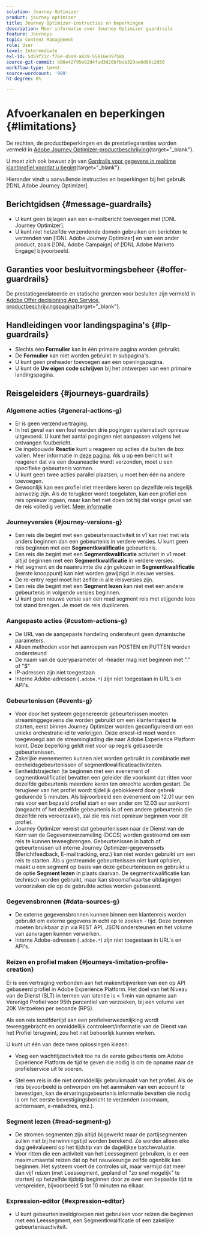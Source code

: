 ```yaml
---
solution: Journey Optimizer
product: journey optimizer
title: Journey Optimizer-instructies en beperkingen
description: Meer informatie over Journey Optimizer guardrails
feature: Journeys
topic: Content Management
role: User
level: Intermediate
exl-id: 5d59f21c-f76e-45a9-a839-55816e39758a
source-git-commit: b86e42f95e92d4fad3d20bfbab329ae6d80c2d50
workflow-type: tm+mt
source-wordcount: '989'
ht-degree: 0%

---
```


# Afvoerkanalen en beperkingen {#limitations}

De rechten, de productbeperkingen en de prestatiegaranties worden vermeld in [Adobe Journey Optimizer-productbeschrijving](https://helpx.adobe.com/legal/product-descriptions/adobe-journey-optimizer.html){target="_blank"}.

U moet zich ook bewust zijn van [Gardrails voor gegevens in realtime klantprofiel voordat u begint](https://experienceleague.adobe.com/docs/experience-platform/profile/guardrails.html){target="_blank"}.

Hieronder vindt u aanvullende instructies en beperkingen bij het gebruik [!DNL Adobe Journey Optimizer].

## Berichtgidsen {#message-guardrails}

* U kunt geen bijlagen aan een e-mailbericht toevoegen met [!DNL Journey Optimizer].
* U kunt niet hetzelfde verzendende domein gebruiken om berichten te verzenden van [!DNL Adobe Journey Optimizer] en van een ander product, zoals [!DNL Adobe Campaign] of [!DNL Adobe Marketo Engage] bijvoorbeeld.


## Garanties voor besluitvormingsbeheer {#offer-guardrails}

De prestatiegerelateerde en statische grenzen voor besluiten zijn vermeld in [Adobe Offer decisioning App Service, productbeschrijvingspagina](https://helpx.adobe.com/legal/product-descriptions/offer-decisioning-app-service.html){target="_blank"}.


## Handleidingen voor landingspagina&#39;s {#lp-guardrails}

* Slechts één **Formulier** kan in één primaire pagina worden gebruikt.
* De **Formulier** kan niet worden gebruikt in subpagina&#39;s.
* U kunt geen preheader toevoegen aan een openingspagina.
* U kunt de **Uw eigen code schrijven** bij het ontwerpen van een primaire landingspagina.

## Reisgeleiders {#journeys-guardrails}

### Algemene acties {#general-actions-g}

* Er is geen verzendvertraging.
* In het geval van een fout worden drie pogingen systematisch opnieuw uitgevoerd. U kunt het aantal pogingen niet aanpassen volgens het ontvangen foutbericht.
* De ingebouwde **Reactie** kunt u reageren op acties die buiten de box vallen. Meer informatie in [deze pagina](../building-journeys/reaction-events.md). Als u op een bericht wilt reageren dat via een douaneactie wordt verzonden, moet u een specifieke gebeurtenis vormen.
* U kunt geen twee acties parallel plaatsen, u moet hen één na andere toevoegen.
* Gewoonlijk kan een profiel niet meerdere keren op dezelfde reis tegelijk aanwezig zijn. Als de terugkeer wordt toegelaten, kan een profiel een reis opnieuw ingaan, maar kan het niet doen tot hij dat vorige geval van de reis volledig verliet. [Meer informatie](../building-journeys/end-journey.md)

### Journeyversies {#journey-versions-g}

* Een reis die begint met een gebeurtenisactiviteit in v1 kan niet met iets anders beginnen dan een gebeurtenis in verdere versies. U kunt geen reis beginnen met een **Segmentkwalificatie** gebeurtenis.
* Een reis die begint met een **Segmentkwalificatie** activiteit in v1 moet altijd beginnen met een **Segmentkwalificatie** in verdere versies.
* Het segment en de naamruimte die zijn gekozen in **Segmentkwalificatie** (eerste knooppunt) kan niet worden gewijzigd in nieuwe versies.
* De re-entry regel moet het zelfde in alle reisversies zijn.
* Een reis die begint met een **Segment lezen** kan niet met een andere gebeurtenis in volgende versies beginnen.
* U kunt geen nieuwe versie van een read segment reis met stijgende lees tot stand brengen. Je moet de reis dupliceren.

### Aangepaste acties {#custom-actions-g}

* De URL van de aangepaste handeling ondersteunt geen dynamische parameters.
* Alleen methoden voor het aanroepen van POSTEN en PUTTEN worden ondersteund
* De naam van de queryparameter of -header mag niet beginnen met &quot;.&quot; of &quot;$&quot;
* IP-adressen zijn niet toegestaan
* Interne Adobe-adressen (`.adobe.*`) zijn niet toegestaan in URL&#39;s en API&#39;s.

### Gebeurtenissen {#events-g}

* Voor door het systeem gegenereerde gebeurtenissen moeten streaminggegevens die worden gebruikt om een klantentraject te starten, eerst binnen Journey Optimizer worden geconfigureerd om een unieke orchestratie-id te verkrijgen. Deze orkest-id moet worden toegevoegd aan de streaminglading die naar Adobe Experience Platform komt. Deze beperking geldt niet voor op regels gebaseerde gebeurtenissen.
* Zakelijke evenementen kunnen niet worden gebruikt in combinatie met eenheidsgebeurtenissen of segmentkwalificatieactiviteiten.
* Eenheidstrajecten (te beginnen met een evenement of segmentkwalificatie) bevatten een geleider die voorkomt dat ritten voor dezelfde gebeurtenis meerdere keren ten onrechte worden gestart. De terugkeer van het profiel wordt tijdelijk geblokkeerd door gebrek gedurende 5 minuten. Als bijvoorbeeld een evenement om 12.01 uur een reis voor een bepaald profiel start en een ander om 12.03 uur aankomt (ongeacht of het dezelfde gebeurtenis is of een andere gebeurtenis die dezelfde reis veroorzaakt), zal die reis niet opnieuw beginnen voor dit profiel.
* Journey Optimizer vereist dat gebeurtenissen naar de Dienst van de Kern van de Gegevensverzameling (DCCS) worden gestroomd om een reis te kunnen teweegbrengen. Gebeurtenissen in batch of gebeurtenissen uit interne Journey Optimizer-gegevenssets (Berichtfeedback, E-mailtracking, enz.) kan niet worden gebruikt om een reis te starten. Als u gestreamde gebeurtenissen niet kunt ophalen, maakt u een segment op basis van deze gebeurtenissen en gebruikt u de optie **Segment lezen** in plaats daarvan. De segmentkwalificatie kan technisch worden gebruikt, maar kan stroomafwaartse uitdagingen veroorzaken die op de gebruikte acties worden gebaseerd.

### Gegevensbronnen {#data-sources-g}

* De externe gegevensbronnen kunnen binnen een klantenreis worden gebruikt om externe gegevens in echt op te zoeken - tijd. Deze bronnen moeten bruikbaar zijn via REST API, JSON ondersteunen en het volume van aanvragen kunnen verwerken.
* Interne Adobe-adressen (`.adobe.*`) zijn niet toegestaan in URL&#39;s en API&#39;s.

### Reizen en profiel maken {#journeys-limitation-profile-creation}

Er is een vertraging verbonden aan het maken/bijwerken van een op API gebaseerd profiel in Adobe Experience Platform. Het doel van het Niveau van de Dienst (SLT) in termen van latentie is &lt; 1 min van opname aan Verenigd Profiel voor 95th percentiel van verzoeken, bij een volume van 20K Verzoeken per seconde (RPS).

Als een reis tezelfdertijd aan een profielverwezenlijking wordt teweeggebracht en onmiddellijk controleert/informatie van de Dienst van het Profiel terugwint, zou het niet behoorlijk kunnen werken.

U kunt uit één van deze twee oplossingen kiezen:

* Voeg een wachttijdactiviteit toe na de eerste gebeurtenis om Adobe Experience Platform de tijd te geven die nodig is om de opname naar de profielservice uit te voeren.

* Stel een reis in die niet onmiddellijk gebruikmaakt van het profiel. Als de reis bijvoorbeeld is ontworpen om het aanmaken van een account te bevestigen, kan de ervaringsgebeurtenis informatie bevatten die nodig is om het eerste bevestigingsbericht te verzenden (voornaam, achternaam, e-mailadres, enz.).

### Segment lezen {#read-segment-g}

* De stromen segmenten zijn altijd bijgewerkt maar de partijsegmenten zullen niet bij herwinningstijd worden berekend. Ze worden alleen elke dag geëvalueerd op het tijdstip van de dagelijkse batchevaluatie.
* Voor ritten die een activiteit van het Leessegment gebruiken, is er een maximumaantal reizen dat op het nauwkeurige zelfde ogenblik kan beginnen. Het systeem voert de controles uit, maar vermijd dat meer dan vijf reizen (met Leessegment, gepland of &quot;zo snel mogelijk&quot; te starten) op hetzelfde tijdstip beginnen door ze over een bepaalde tijd te verspreiden, bijvoorbeeld 5 tot 10 minuten na elkaar.

### Expression-editor {#expression-editor}

* U kunt gebeurtenisveldgroepen niet gebruiken voor reizen die beginnen met een Leessegment, een Segmentkwalificatie of een zakelijke gebeurtenisactiviteit.

